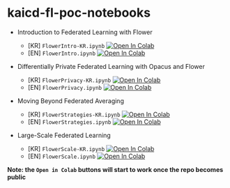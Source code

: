 # kaicd-fl-poc-notebooks

- Introduction to Federated Learning with Flower
    - [KR] `FlowerIntro-KR.ipynb` [![Open In Colab](https://colab.research.google.com/assets/colab-badge.svg)](https://colab.research.google.com/github/adap/kaicd-fl-poc-notebooks/blob/main/FlowerIntro-KR.ipynb)
    - [EN] `FlowerIntro.ipynb` [![Open In Colab](https://colab.research.google.com/assets/colab-badge.svg)](https://colab.research.google.com/github/adap/kaicd-fl-poc-notebooks/blob/main/FlowerIntro.ipynb)

- Differentially Private Federated Learning with Opacus and Flower
    - [KR] `FlowerPrivacy-KR.ipynb` [![Open In Colab](https://colab.research.google.com/assets/colab-badge.svg)](https://colab.research.google.com/github/adap/kaicd-fl-poc-notebooks/blob/main/FlowerPrivacy-KR.ipynb)
    - [EN] `FlowerPrivacy.ipynb` [![Open In Colab](https://colab.research.google.com/assets/colab-badge.svg)](https://colab.research.google.com/github/adap/kaicd-fl-poc-notebooks/blob/main/FlowerPrivacy.ipynb)

- Moving Beyond Federated Averaging
    - [KR] `FlowerStrategies-KR.ipynb` [![Open In Colab](https://colab.research.google.com/assets/colab-badge.svg)](https://colab.research.google.com/github/adap/kaicd-fl-poc-notebooks/blob/main/FlowerStrategies-KR.ipynb)
    - [EN] `FlowerStrategies.ipynb` [![Open In Colab](https://colab.research.google.com/assets/colab-badge.svg)](https://colab.research.google.com/github/adap/kaicd-fl-poc-notebooks/blob/main/FlowerStrategies.ipynb)

- Large-Scale Federated Learning
    - [KR] `FlowerScale-KR.ipynb` [![Open In Colab](https://colab.research.google.com/assets/colab-badge.svg)](https://colab.research.google.com/github/adap/kaicd-fl-poc-notebooks/blob/main/FlowerScale-KR.ipynb)
    - [EN] `FlowerScale.ipynb` [![Open In Colab](https://colab.research.google.com/assets/colab-badge.svg)](https://colab.research.google.com/github/adap/kaicd-fl-poc-notebooks/blob/main/FlowerScale.ipynb)

**Note: the `Open in Colab` buttons will start to work once the repo becomes public**
